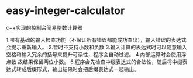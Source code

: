 # easy-integer-calculator
c++实现的控制台简易整数计算器

1.带有基础的输入检查功能（不保证所有错误都能成功查出），输入错误的表达式会提示重新输入。
2.暂时不支持小数和负数
3.输入计算的表达式时可以随意输入空格和输入冗余的括号来提升可读性，程序会自动过滤。
4.内部运算时会使用浮点数 故结果保留两位小数。
5.程序会先检查中缀表达式的合法性，随后将中缀表达式转成后缀形式，输出结果时会把后缀表达式一起输出。
